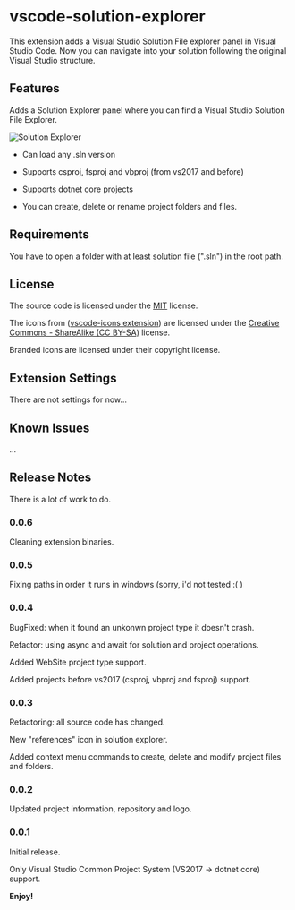 # vscode-solution-explorer 

This extension adds a Visual Studio Solution File explorer panel in Visual Studio Code. Now you can navigate into your solution following the original Visual Studio structure. 

## Features

Adds a Solution Explorer panel where you can find a Visual Studio Solution File Explorer. 

![Solution Explorer](https://github.com/fernandoescolar/vscode-solution-explorer/raw/master/images/vscode-solution-explorer.png)

- Can load any .sln version

- Supports csproj, fsproj and vbproj (from vs2017 and before)

- Supports dotnet core projects

- You can create, delete or rename project folders and files. 

## Requirements

You have to open a folder with at least solution file (".sln") in the root path.

## License

The source code is licensed under the [MIT](License) license.

The icons from ([vscode-icons extension](https://github.com/vscode-icons/vscode-icons/)) are licensed under the [Creative Commons - ShareAlike (CC BY-SA)](https://creativecommons.org/licenses/by-sa/4.0/) license. 

Branded icons are licensed under their copyright license.

## Extension Settings

There are not settings for now... 

## Known Issues

...

## Release Notes

There is a lot of work to do.

### 0.0.6

Cleaning extension binaries.

### 0.0.5

Fixing paths in order it runs in windows (sorry, i'd not tested :( )

### 0.0.4

BugFixed: when it found an unkonwn project type it doesn't crash.

Refactor: using async and await for solution and project operations.

Added WebSite project type support.

Added projects before vs2017 (csproj, vbproj and fsproj) support.

### 0.0.3

Refactoring: all source code has changed.

New "references" icon in solution explorer.

Added context menu commands to create, delete and modify project files and folders.

### 0.0.2

Updated project information, repository and logo.

### 0.0.1

Initial release.

Only Visual Studio Common Project System (VS2017 -> dotnet core) support.

**Enjoy!**
